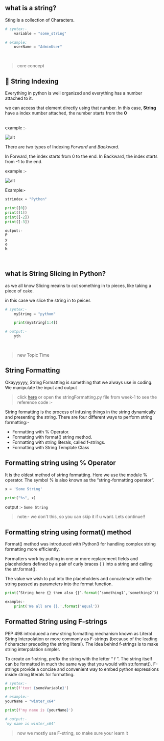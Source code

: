 ## what is a string?

Sting is a collection of Characters.

```py
# syntex:-
    variable = "some_string"
```

```py
# example:
    userName = "AdminUser"
```

<br>

> core concept

## 🔢 String Indexing

Everything in python is well organized and everything has a number attached to it.

we can access that element directly using that number. In this case, **String** have a index number attached, the number starts from the **0**

<br>
example :-

![alt](https://www.pythoneasy.com/static/img/tutorial/variable/string_index.png)

There are two types of Indexing _Forward_ and _Backward_.

In Forward, the index starts from 0 to the end.
In Backward, the index starts from -1 to the end.

example :-

![alt](https://tse3.mm.bing.net/th/id/OIP.gRNqcgDtS79UdXn-qanTaAHaDV?pid=ImgDet&rs=1)

Example:-

```py
strindex = "Python"

print([0])
print([1])
print([-2])
print([-3])

output:-
P
y
o
h

```

<br>

## what is String Slicing in Python?

as we all know Slicing meains to cut something in to pieces, like taking a piece of cake.

in this case we slice the string in to peices

```py
# syntex:-
    myString = "python"

    print(myString[1:4])

# output:-
    yth
```

<br>

> new Topic Time

## String Formatting

Okayyyyyy, String Formatting is something that we always use in coding. We manipulate the input and output

> click [here](./code/stringFormatting.py) or open the stringFormatting.py file from week-1 to see the reference code :-

String formatting is the process of infusing things in the string dynamically and presenting the string. There are four different ways to perform string formatting:-

-   Formatting with % Operator.
-   Formatting with format() string method.
-   Formatting with string literals, called f-strings.
-   Formatting with String Template Class

## Formatting string using % Operator

It is the oldest method of string formatting. Here we use the module % operator. The symbol % is also known as the “string-formatting operator”.

```python
x = 'Some String'

print("%s", x)
```

output :-
`Some String`

> note:- we don't this, so you can skip it if u want. Lets continue!!

## Formatting string using format() method

Format() method was introduced with Python3 for handling complex string formatting more efficiently.

Formatters work by putting in one or more replacement fields and placeholders defined by a pair of curly braces { } into a string and calling the str.format().

The value we wish to put into the placeholders and concatenate with the string passed as parameters into the format function.

```python
print(‘String here {} then also {}’.format(‘something1′,’something2’))
```

```python
example:-
    print('We all are {}.'.format('equal'))
```

## Formatted String using F-strings

PEP 498 introduced a new string formatting mechanism known as Literal String Interpolation or more commonly as F-strings (because of the leading f character preceding the string literal). The idea behind f-strings is to make string interpolation simpler.

To create an f-string, prefix the string with the letter “ f ”. The string itself can be formatted in much the same way that you would with str.format(). F-strings provide a concise and convenient way to embed python expressions inside string literals for formatting.

```py
# syntex:-
print(f'text {someVariable}')
```

```py
# example:-
yourName = "winter_x64"

print(f'my name is {yourName}')

# output:-
'my name is winter_x64'

```

> now we mostly use F-string, so make sure your learn it

